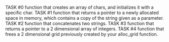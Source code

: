 TASK #0 function that creates an array of chars, and initializes it with a specific char.
TASK #1 function that returns a pointer to a newly allocated space in memory, which contains a copy of the string given as a parameter.
TASK #2 function that concatenates two strings.
TASK #3 function that returns a pointer to a 2 dimensional array of integers.
TASK #4 function that frees a 2 dimensional grid previously created by your alloc_grid function.

